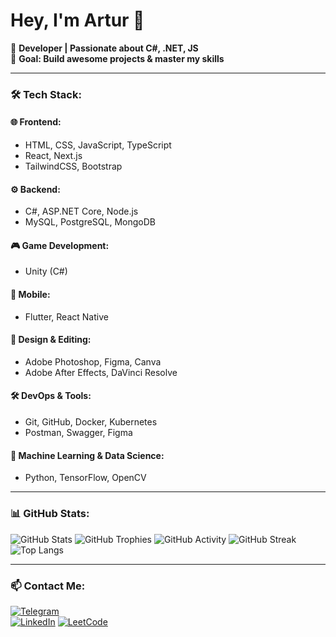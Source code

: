 # **Hey, I'm Artur** 👋  

🚀 **Developer | Passionate about C#, .NET, JS**  
🎯 **Goal: Build awesome projects & master my skills**  

---
### 🛠️ Tech Stack:
#### 🌐 Frontend:
- HTML, CSS, JavaScript, TypeScript
- React, Next.js 
- TailwindCSS, Bootstrap 

#### ⚙️ Backend:
- C#, ASP.NET Core, Node.js 
- MySQL, PostgreSQL, MongoDB 

#### 🎮 Game Development:
- Unity (C#) 

#### 📱 Mobile:
- Flutter, React Native

#### 🎨 Design & Editing:
- Adobe Photoshop, Figma, Canva
- Adobe After Effects, DaVinci Resolve

#### 🛠 DevOps & Tools:
- Git, GitHub, Docker, Kubernetes
- Postman, Swagger, Figma

#### 🧠 Machine Learning & Data Science:
- Python, TensorFlow, OpenCV

---

### 📊 GitHub Stats:


![GitHub Stats](https://github-readme-stats-4ko1.vercel.app/api?username=ArturPodchayev&show_icons=true&theme=dark&count_private=true)
![GitHub Trophies](https://github-profile-trophy.vercel.app/?username=ArturPodchayev&theme=darkhub&no-bg=true&no-frame=true)
![GitHub Activity](https://github-readme-activity-graph.vercel.app/graph?username=ArturPodchayev&theme=react-dark)
![GitHub Streak](https://github-readme-streak-stats.herokuapp.com/?user=ArturPodchayev&theme=dark)
![Top Langs](https://github-readme-stats-4ko1.vercel.app/api/top-langs/?username=ArturPodchayev&layout=compact&theme=radical&count_private=true&langs_count=8)

---

### 📫 Contact Me:  
[![Telegram](https://img.shields.io/badge/Telegram-26A5E4?style=for-the-badge&logo=telegram&logoColor=white)](https://t.me/Artur_IT_Developer)  
[![LinkedIn](https://img.shields.io/badge/LinkedIn-0A66C2?style=for-the-badge&logo=linkedin&logoColor=white)](https://www.linkedin.com/in/artur-podchayev-b11283321)
[![LeetCode](https://img.shields.io/badge/LeetCode-FFA116?style=for-the-badge&logo=leetcode&logoColor=black)](https://leetcode.com/u/Artur_648/)


 

